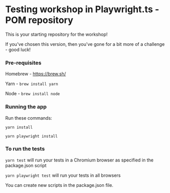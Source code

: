# Testing workshop in Playwright.ts - POM repository

This is your starting repository for the workshop!

If you've chosen this version, then you've gone for a bit more of a challenge - good luck!

### Pre-requisites

Homebrew - https://brew.sh/

Yarn - `brew install yarn`

Node - `brew install node`

### Running the app

Run these commands:

`yarn install`

`yarn playwright install`

### To run the tests

`yarn test` will run your tests in a Chromium browser as specified in the package.json script

`yarn playwright test` will run your tests in all browsers

You can create new scripts in the package.json file.
